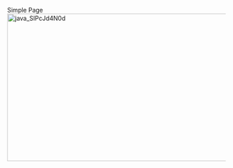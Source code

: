 Simple Page
<img width="590" height="340" alt="java_SIPcJd4N0d" src="https://github.com/user-attachments/assets/68be4eb1-39e3-416a-ad24-f859d65ea0f1" />
